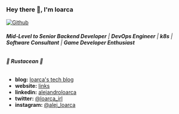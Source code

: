 ### Hey there 👋, I'm loarca

[![Github](https://img.shields.io/github/followers/loarca?label=Follow&style=social)](https://github.com/loarca)

###### ***Mid-Level to Senior Backend Developer*** | ***DevOps Engineer*** | ***k8s*** | ***Software Consultant*** | ***Game Developer Enthusiast***
###### ***🦀 Rustacean 🦀***


* **blog:** [loarca's tech blog](https://blog.loarca.dev)
* **website:** [links](https://loarca.dev)
* **linkedin:** [alejandroloarca](https://www.linkedin.com/in/alejandroloarca)
* **twitter:** [@loarca_irl](https://twitter.com/loarca_irl)
* **instagram:** [@alej_loarca](https://www.instagram.com/alej_loarca)
